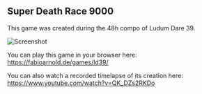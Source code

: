 ## Super Death Race 9000

This game was created during the 48h compo of Ludum Dare 39.

![Screenshot](https://static.jam.vg/content/ea2/a/z/5f3a.png)

You can play this game in your browser here: https://fabioarnold.de/games/ld39/

You can also watch a recorded timelapse of its creation here: https://www.youtube.com/watch?v=QK_DZs2RKDo
